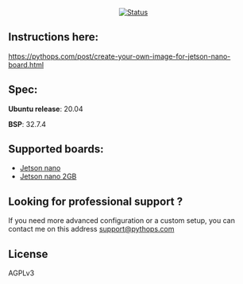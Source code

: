 <div align="center">

[![Status](https://img.shields.io/badge/status-active-success.svg)]()

</div>

## Instructions here:

https://pythops.com/post/create-your-own-image-for-jetson-nano-board.html

## Spec:

**Ubuntu release**: 20.04

**BSP**: 32.7.4

## Supported boards:

- [Jetson nano](https://developer.nvidia.com/embedded/jetson-nano-developer-kit)
- [Jetson nano 2GB](https://developer.nvidia.com/embedded/jetson-nano-2gb-developer-kit)

## Looking for professional support ?

If you need more advanced configuration or a custom setup, you can contact me on this address support@pythops.com

## License

AGPLv3
